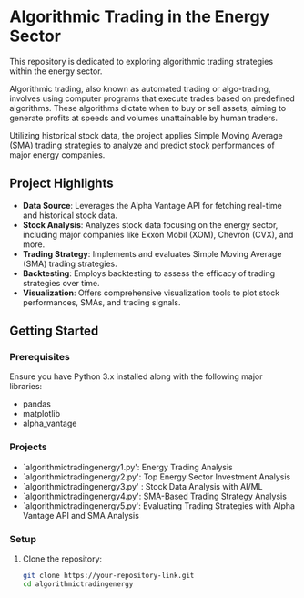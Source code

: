 # Algorithmic Trading in the Energy Sector

This repository is dedicated to exploring algorithmic trading strategies within the energy sector. 

Algorithmic trading, also known as automated trading or algo-trading, involves using computer programs that execute trades based on predefined algorithms. These algorithms dictate when to buy or sell assets, aiming to generate profits at speeds and volumes unattainable by human traders.

Utilizing historical stock data, the project applies Simple Moving Average (SMA) trading strategies to analyze and predict stock performances of major energy companies.

## Project Highlights

- **Data Source**: Leverages the Alpha Vantage API for fetching real-time and historical stock data.
- **Stock Analysis**: Analyzes stock data focusing on the energy sector, including major companies like Exxon Mobil (XOM), Chevron (CVX), and more.
- **Trading Strategy**: Implements and evaluates Simple Moving Average (SMA) trading strategies.
- **Backtesting**: Employs backtesting to assess the efficacy of trading strategies over time.
- **Visualization**: Offers comprehensive visualization tools to plot stock performances, SMAs, and trading signals.

## Getting Started

### Prerequisites

Ensure you have Python 3.x installed along with the following major libraries:
- pandas
- matplotlib
- alpha_vantage

### Projects
* `algorithmictradingenergy1.py': Energy Trading Analysis 
* `algorithmictradingenergy2.py': Top Energy Sector Investment Analysis  
* `algorithmictradingenergy3.py' : Stock Data Analysis with AI/ML 
* `algorithmictradingenergy4.py': SMA-Based Trading Strategy Analysis 
* `algorithmictradingenergy5.py': Evaluating Trading Strategies with Alpha Vantage API and SMA Analysis

### Setup

1. Clone the repository:
   ```bash
   git clone https://your-repository-link.git
   cd algorithmictradingenergy
